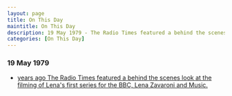 ```yaml
---
layout: page
title: On This Day
maintitle: On This Day
description: 19 May 1979 - The Radio Times featured a behind the scenes look at the filming of Lena's first series for the BBC, Lena Zavaroni and Music.
categories: [On This Day]
---
```


### 19 May 1979
* [<span id="age1"></span> years ago The Radio Times featured a behind the scenes look at the filming of Lena's first series for the BBC, Lena Zavaroni and Music.](/tv%20guides/1979/05/19/Radio-times.html)

<!-- Script for calculating number of years ago -->
<script>
var dob = '19790519';
var year = Number(dob.substr(0, 4));
var month = Number(dob.substr(4, 2)) - 1;
var day = Number(dob.substr(6, 2));
var today = new Date();
var age1 = today.getFullYear() - year;
if (today.getMonth() < month || (today.getMonth() == month && today.getDate() < day)) {
age1--;
}
document.getElementById("age1").innerHTML=age1;
</script>


